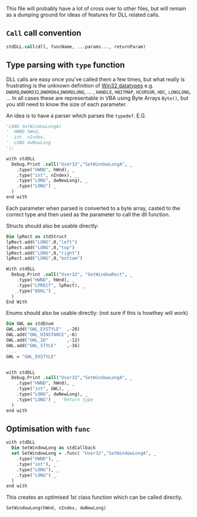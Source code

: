 This file will probably have a lot of cross over to other files, but will remain as a dumping ground for ideas of features for DLL related calls.

## `Call` call convention

```vb
stdDLL.call(dll, funcName, ...params..., returnParam)
```

## Type parsing with `type` function

DLL calls are easy once you've called them a few times, but what really is frustrating is the unknown definition of [Win32 datatypes](https://docs.microsoft.com/en-us/windows/desktop/winprog/windows-data-types) e.g. `DWORD`,`DWORD32`,`DWORD64`,`DWORDLONG`, ... , `HANDLE`, `HBITMAP`, `HCURSOR`, `HDC`, `LONGLONG`, ... In all cases these are representable in VBA using Byte Arrays `Byte()`, but you still need to know the size of each parameter.

An idea is to have a parser which parses the `typedef`. E.G. 

```vb
'LONG SetWindowLongA(
'  HWND hWnd,
'  int  nIndex,
'  LONG dwNewLong
');

with stdDLL
  Debug.Print .call("User32","SetWindowLongA", _ 
    .type("HWND", hWnd), _ 
    .type("int", nIndex), _ 
    .type("LONG", dwNewLong), _ 
    .type("LONG") _
  )
end with
```

Each parameter when parsed is converted to a byte array, casted to the correct type and then used as the parameter to call the dll function.

Structs should also be usable directly:

```vb
Dim lpRect as stdStruct
lpRect.add("LONG",0,"left")
lpRect.add("LONG",0,"top")
lpRect.add("LONG",0,"right")
lpRect.add("LONG",0,"bottom")

With stdDLL
  Debug.Print .call("User32", "GetWindowRect", _ 
    .type("HWND", hWnd), _ 
    .type("LPRECT", lpRect), _
    .type("BOOL") _
  )
End With
```

Enums should also be usable directly: (not sure if this is howthey will work)

```vb
Dim GWL as stdEnum
GWL.add("GWL_EXSTYLE"  ,-20)
GWL.add("GWL_HINSTANCE",-6)
GWL.add("GWL_ID"       ,-12)
GWL.add("GWL_STYLE"    ,-16)
'...
GWL = "GWL_EXSTYLE"


with stdDLL
  Debug.Print .call("User32","SetWindowLongA", _ 
    .type("HWND", hWnd), _ 
    .type("int", GWL), _ 
    .type("LONG", dwNewLong), _ 
    .type("LONG") _  'Return type
  )
end with
```

## Optimisation with `func`

```vb
with stdDLL
  Dim SetWindowLong as stdCallback
  set SetWindowLong = .func( "User32","SetWindowLongA", _ 
    .type("HWND"), _ 
    .type("int"), _ 
    .type("LONG"), _ 
    .type("LONG") _
  )   
end with
```

This creates an optimised 1st class function which can be called directly.

```vb
SetWindowLong(hWnd, nIndex, dwNewLong)
```

